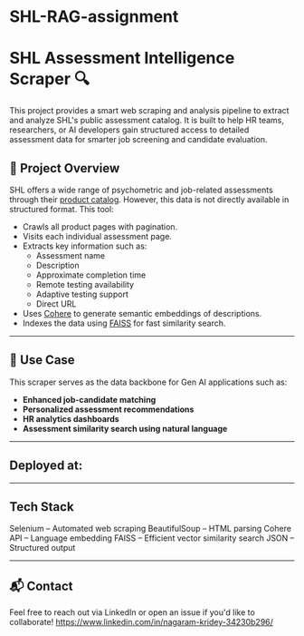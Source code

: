 # SHL-RAG-assignment
# SHL Assessment Intelligence Scraper 🔍

This project provides a smart web scraping and analysis pipeline to extract and analyze SHL's public assessment catalog. It is built to help HR teams, researchers, or AI developers gain structured access to detailed assessment data for smarter job screening and candidate evaluation.

## 🔧 Project Overview

SHL offers a wide range of psychometric and job-related assessments through their [product catalog](https://www.shl.com/solutions/products/product-catalog/). However, this data is not directly available in structured format. This tool:

- Crawls all product pages with pagination.
- Visits each individual assessment page.
- Extracts key information such as:
  - Assessment name
  - Description
  - Approximate completion time
  - Remote testing availability
  - Adaptive testing support
  - Direct URL
- Uses [Cohere](https://cohere.com/) to generate semantic embeddings of descriptions.
- Indexes the data using [FAISS](https://github.com/facebookresearch/faiss) for fast similarity search.

---

## 🧠 Use Case

This scraper serves as the data backbone for Gen AI applications such as:

- **Enhanced job-candidate matching**
- **Personalized assessment recommendations**
- **HR analytics dashboards**
- **Assessment similarity search using natural language**

---
## Deployed at:


---
## Tech Stack

Selenium – Automated web scraping
BeautifulSoup – HTML parsing
Cohere API – Language embedding
FAISS – Efficient vector similarity search
JSON – Structured output

---

## 📬 Contact
Feel free to reach out via LinkedIn or open an issue if you'd like to collaborate!
https://www.linkedin.com/in/nagaram-kridey-34230b296/
